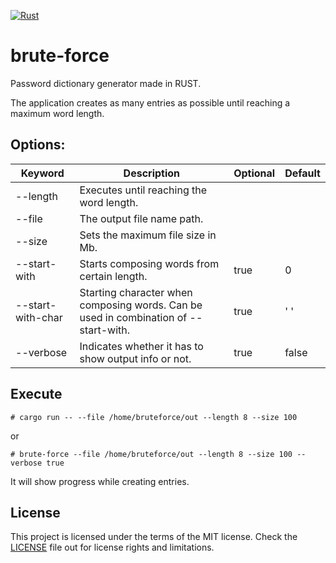 [![Rust](https://github.com/gcastellov/brute-force/actions/workflows/rust.yml/badge.svg)](https://github.com/gcastellov/brute-force/actions/workflows/rust.yml)

# brute-force

Password dictionary generator made in RUST.

The application creates as many entries as possible until reaching a maximum word length.

## Options:

|Keyword|Description|Optional|Default|
|-------|-----------|-------|-------|
|--length|Executes until reaching the word length.|
|--file|The output file name path.|
|--size|Sets the maximum file size in Mb.|
|--start-with|Starts composing words from certain length.| true | 0 |
|--start-with-char|Starting character when composing words. Can be used in combination of --start-with. | true | ' ' |
|--verbose|Indicates whether it has to show output info or not. | true | false |

## Execute

```
# cargo run -- --file /home/bruteforce/out --length 8 --size 100
```

or

```
# brute-force --file /home/bruteforce/out --length 8 --size 100 --verbose true
```

It will show progress while creating entries.

## License
This project is licensed under the terms of the MIT license. 
Check the [LICENSE](LICENSE.md) file out for license rights and limitations.
